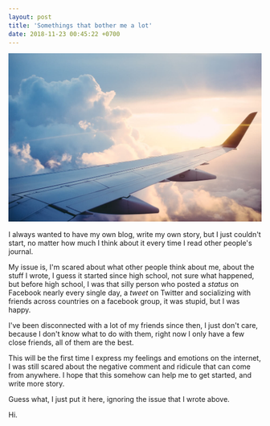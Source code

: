 ```yaml
---
layout: post
title: 'Somethings that bother me a lot'
date: 2018-11-23 00:45:22 +0700
---
```


![Flying above the sky](/images/plane.jpg)

I always wanted to have my own blog, write my own story, but I just couldn't start, no matter how much I think about it every time I read other people's journal.

My issue is, I'm scared about what other people think about me, about the stuff I wrote, I guess it started since high school, not sure what happened, but before high school, I was that silly person who posted a _status_ on Facebook nearly every single day, a _tweet_ on Twitter and socializing with friends across countries on a facebook group, it was stupid, but I was happy.

I've been disconnected with a lot of my friends since then, I just don't care, because I don't know what to do with them, right now I only have a few close friends, all of them are the best.

This will be the first time I express my feelings and emotions on the internet, I was still scared about the negative comment and ridicule that can come from anywhere. I hope that this somehow can help me to get started, and write more story.

Guess what, I just put it here, ignoring the issue that I wrote above.

Hi.
